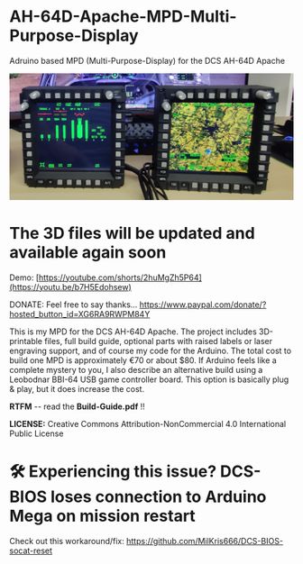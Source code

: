 # AH-64D-Apache-MPD-Multi-Purpose-Display
Adruino based  MPD (Multi-Purpose-Display) for the DCS AH-64D Apache


![Alt text](Overview.jpg)


# The 3D files will be updated and available again soon

Demo: [https://youtube.com/shorts/2huMgZh5P64](https://youtu.be/b7H5Edohsew)

DONATE: Feel free to say thanks... https://www.paypal.com/donate/?hosted_button_id=XG6RA9RWPM84Y


This is my MPD for the DCS AH-64D Apache. The project includes 3D-printable files, full build guide, optional parts with raised labels or laser engraving support, and of course my code for the Arduino. The total cost to build one MPD is approximately €70 or about $80. If Arduino feels like a complete mystery to you, I also describe an alternative build using a Leobodnar BBI-64 USB game controller board. This option is basically plug & play, but it does increase the cost.

**RTFM** -- read the **Build-Guide.pdf** !!


**LICENSE:**
Creative Commons Attribution-NonCommercial 4.0 International Public License



# 🛠 Experiencing this issue? DCS-BIOS loses connection to Arduino Mega on mission restart
Check out this workaround/fix: https://github.com/MilKris666/DCS-BIOS-socat-reset
